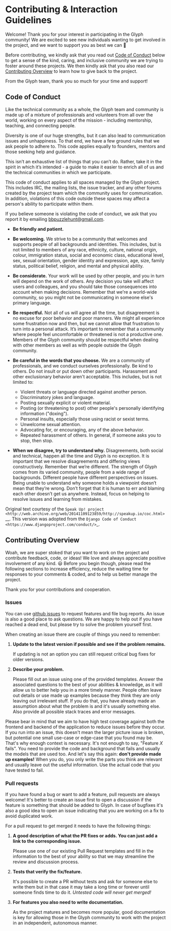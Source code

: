 # Contributing & Interaction Guidelines

Welcome! Thank you for your interest in participating in the Glyph community! We
are excited to see new individuals wanting to get involved in the project, and
we want to support you as best we can 🎉

Before contributing, we kindly ask that you read out [Code of Conduct](#code-of-conduct)
below to get a sense of the kind, caring, and inclusive community we are trying
to foster around these projects. We then kindly ask that you also read our
[Contributing Overview](#contributing-overview) to learn how to give back to the project.

From the Glyph team, thank you so much for your time and support!

## Code of Conduct

Like the technical community as a whole, the Glyph team and community
is made up of a mixture of professionals and volunteers from all over
the world, working on every aspect of the mission - including
mentorship, teaching, and connecting people.

Diversity is one of our huge strengths, but it can also lead to
communication issues and unhappiness. To that end, we have a few ground
rules that we ask people to adhere to. This code applies equally to
founders, mentors and those seeking help and guidance.

This isn’t an exhaustive list of things that you can’t do. Rather, take
it in the spirit in which it’s intended - a guide to make it easier to
enrich all of us and the technical communities in which we participate.

This code of conduct applies to all spaces managed by the Glyph project.
This includes IRC, the mailing lists, the
issue tracker, and any other forums created by the project
team which the community uses for communication. In addition, violations
of this code outside these spaces may affect a person's ability to
participate within them.

If you believe someone is violating the code of conduct, we ask that you
report it by emailing [bbpuzzlehunt@gmail.com](mailto:bbpuzzlehunt@gmail.com). 

-  **Be friendly and patient.**
-  **Be welcoming.** We strive to be a community that welcomes and
   supports people of all backgrounds and identities. This includes, but
   is not limited to members of any race, ethnicity, culture, national
   origin, colour, immigration status, social and economic class,
   educational level, sex, sexual orientation, gender identity and
   expression, age, size, family status, political belief, religion, and
   mental and physical ability.
-  **Be considerate.** Your work will be used by other people, and you
   in turn will depend on the work of others. Any decision you take will
   affect users and colleagues, and you should take those consequences
   into account when making decisions. Remember that we're a world-wide
   community, so you might not be communicating in someone else's
   primary language.
-  **Be respectful.** Not all of us will agree all the time, but
   disagreement is no excuse for poor behavior and poor manners. We
   might all experience some frustration now and then, but we cannot
   allow that frustration to turn into a personal attack. It’s important
   to remember that a community where people feel uncomfortable or
   threatened is not a productive one. Members of the Glyph community
   should be respectful when dealing with other members as well as with
   people outside the Glyph community.
-  **Be careful in the words that you choose.** We are a community of
   professionals, and we conduct ourselves professionally. Be kind to
   others. Do not insult or put down other participants. Harassment and
   other exclusionary behavior aren't acceptable. This includes, but is
   not limited to:

   -  Violent threats or language directed against another person.
   -  Discriminatory jokes and language.
   -  Posting sexually explicit or violent material.
   -  Posting (or threatening to post) other people's personally
      identifying information ("doxing").
   -  Personal insults, especially those using racist or sexist terms.
   -  Unwelcome sexual attention.
   -  Advocating for, or encouraging, any of the above behavior.
   -  Repeated harassment of others. In general, if someone asks you to
      stop, then stop.

-  **When we disagree, try to understand why.** Disagreements, both
   social and technical, happen all the time and Glyph is no exception.
   It is important that we resolve disagreements and differing views
   constructively. Remember that we’re different. The strength of Glyph
   comes from its varied community, people from a wide range of
   backgrounds. Different people have different perspectives on issues.
   Being unable to understand why someone holds a viewpoint doesn’t mean
   that they’re wrong. Don’t forget that it is human to err and blaming
   each other doesn’t get us anywhere. Instead, focus on helping to
   resolve issues and learning from mistakes.

Original text courtesy of the `Speak Up!
project <http://web.archive.org/web/20141109123859/http://speakup.io/coc.html>`__.
This version was adopted from the `Django Code of Conduct <https://www.djangoproject.com/conduct/>`_.

## Contributing Overview

Woah, we are super stoked that you want to work on the project and contribute feedback, code, or
ideas! We love and always appreciate positive involvement of any kind. 😃 Before you begin though,
please read the following sections to increase efficiency, reduce the waiting time for responses to
your comments & coded, and to help us better manage the project.

Thank you for your contributions and cooperation.

### Issues

You can use [github issues](https://github.com/glyph-community/glyph/issues) to request features
and file bug reports. An issue is also a good place to ask questions. We are happy to help out if
you have reached a dead end, but please try to solve the problem yourself first.

When creating an issue there are couple of things you need to remember:

1. **Update to the latest version if possible and see if the problem remains.**
   
   If updating is not an option you can still request critical bug fixes for older versions.

2. **Describe your problem.**
   
   Please fill out an issue using one of the provided templates. Answer the associated questions to the best of your abilities & knowledge, as it will allow us to better help you in a more timely manner. People often leave out details or use made up examples because they think they are only leaving out irrelevant stuff. If you do that, you have already made an assumption about what the problem is and it's usually something else. Also provide all possible stack traces and error messages.

Please bear in mind that we aim to have high test coverage against both the frontend and backend
of the application to reduce issues before they occur. If you run into an issue, this doesn't mean
the larger picture issue is broken, but potential one small use-case or edge-case that you found
may be. That's why enough context is necessary. It's not enough to say, "Feature *X* fails". You
need to provide the code and background that fails and usually the models that are used too. And
let's say this again: **don't provide made up examples!** When you do, you only write the parts
you think are relevant and usually leave out the useful information. Use the actual code that you
have tested to fail.

### Pull requests

If you have found a bug or want to add a feature, pull requests are always welcome! It's better to
create an issue first to open a discussion if the feature is something that should be added to
Glyph. In case of bugfixes it's also a good idea to open an issue indicating that you are working
on a fix to avoid duplicated work.

For a pull request to get merged it needs to have the following things:

1. **A good description of what the PR fixes or adds. You can just add a link to the corresponding issue.**
  
   Please use one of our existing Pull Request templates and fill in the information to the best of
   your ability so that we may streamline the review and discussion process.

2. **Tests that verify the fix/feature.**
   
   It's possible to create a PR without tests and ask for someone else to write them but in that
   case it may take a long time or forever until someone finds time to do it.
   _Untested code will never get merged!_

3. **For features you also need to write documentation.**
   
   As the project matures and becomes more popular, good documentation is key for allowing those
   in the Glyph community to work with the project in an independent, autonomous manner.